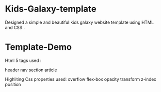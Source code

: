 # Kids-Galaxy-template

 Designed a simple and beautiful kids galaxy website template using HTML and CSS .
# Template-Demo

 
 Html 5 tags used :
 
 header
 nav 
 section
 article
 
  Highliting Css properties used:
  overflow
  flex-box
  opacity
 transform
 z-index
 position
 
